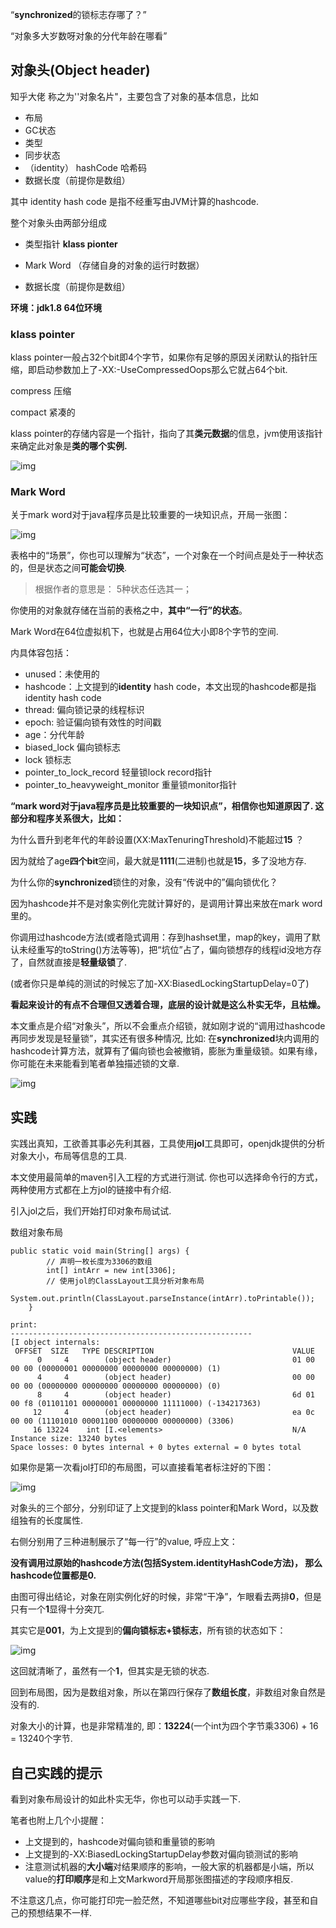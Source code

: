 “**synchronized**的锁标志存哪了？”

“对象多大岁数呀对象的分代年龄在哪看”

## 对象头(Object header)

知乎大佬 称之为''对象名片"，主要包含了对象的基本信息，比如

- 布局
- GC状态
- 类型
- 同步状态
- （identity） hashCode 哈希码
- 数据长度（前提你是数组）

其中 identity hash code 是指不经重写由JVM计算的hashcode.



整个对象头由两部分组成

-  类型指针  **klass pionter** 
- Mark Word （存储自身的对象的运行时数据）

- 数据长度（前提你是数组）

**环境：jdk1.8 64位环境**



### **klass pointer**



klass pointer一般占32个bit即4个字节，如果你有足够的原因关闭默认的指针压缩，即启动参数加上了-XX:-UseCompressedOops那么它就占64个bit.



compress 	压缩

compact	   紧凑的



klass pointer的存储内容是一个指针，指向了其**类元数据**的信息，jvm使用该指针来确定此对象是**类的哪个实例.**

![img](Java面试问题记录.assets/v2-b4c61122fac5a456b446bc15ceb304f9_b.jpg)

### **Mark Word**

关于mark word对于java程序员是比较重要的一块知识点，开局一张图：

![img](Java面试问题记录.assets/v2-116506408f718c3bb96321b960db4dae_b.jpg)

表格中的“场景”，你也可以理解为“状态”，一个对象在一个时间点是处于一种状态的，但是状态之间**可能会切换**.

>  根据作者的意思是： 5种状态任选其一；

你使用的对象就存储在当前的表格之中，**其中“一行”的状态**。

Mark Word在64位虚拟机下，也就是占用64位大小即8个字节的空间.

内具体容包括：

- unused：未使用的
- hashcode：上文提到的**identity** hash code，本文出现的hashcode都是指identity hash code
- thread: 偏向锁记录的线程标识
- epoch: 验证偏向锁有效性的时间戳
- age：分代年龄
- biased_lock 偏向锁标志
- lock 锁标志
- pointer_to_lock_record 轻量锁lock record指针
- pointer_to_heavyweight_monitor 重量锁monitor指针



**“mark word对于java程序员是比较重要的一块知识点”，相信你也知道原因了. 这部分和程序关系很大，比如：**



为什么晋升到老年代的年龄设置(XX:MaxTenuringThreshold)不能超过**15** ？

因为就给了age**四个bit**空间，最大就是**1111**(二进制)也就是**15**，多了没地方存.

为什么你的**synchronized**锁住的对象，没有“传说中的”偏向锁优化？

因为hashcode并不是对象实例化完就计算好的，是调用计算出来放在mark word里的。

你调用过hashcode方法(或者隐式调用：存到hashset里，map的key，调用了默认未经重写的toString()方法等等)，把“坑位”占了，偏向锁想存的线程id没地方存了，自然就直接是**轻量级锁**了.

(或者你只是单纯的测试的时候忘了加-XX:BiasedLockingStartupDelay=0了)

**看起来设计的有点不合理但又透着合理，底层的设计就是这么朴实无华，且枯燥。**

本文重点是介绍“对象头”，所以不会重点介绍锁，就如刚才说的“调用过hashcode再同步发现是轻量锁”，其实还有很多种情况, 比如: 在**synchronized**块内调用的hashcode计算方法，就算有了偏向锁也会被撤销，膨胀为重量级锁。如果有缘，你可能在未来能看到笔者单独描述锁的文章.

![img](Java面试问题记录.assets/v2-5a6580254759704fc1e1f90dc3bf8e0f_b.jpg)

## 实践

实践出真知，工欲善其事必先利其器，工具使用**jol**工具即可，openjdk提供的分析对象大小，布局等信息的工具.

本文使用最简单的maven引入工程的方式进行测试. 你也可以选择命令行的方式，两种使用方式都在上方jol的链接中有介绍.

引入jol之后，我们开始打印对象布局试试.

数组对象布局

```text
public static void main(String[] args) {
        // 声明一枚长度为3306的数组
        int[] intArr = new int[3306];
        // 使用jol的ClassLayout工具分析对象布局
        System.out.println(ClassLayout.parseInstance(intArr).toPrintable());
    }
    
print:
------------------------------------------------------
[I object internals:
 OFFSET  SIZE   TYPE DESCRIPTION                               VALUE
      0     4        (object header)                           01 00 00 00 (00000001 00000000 00000000 00000000) (1)
      4     4        (object header)                           00 00 00 00 (00000000 00000000 00000000 00000000) (0)
      8     4        (object header)                           6d 01 00 f8 (01101101 00000001 00000000 11111000) (-134217363)
     12     4        (object header)                           ea 0c 00 00 (11101010 00001100 00000000 00000000) (3306)
     16 13224    int [I.<elements>                             N/A
Instance size: 13240 bytes
Space losses: 0 bytes internal + 0 bytes external = 0 bytes total
```

如果你是第一次看jol打印的布局图，可以直接看笔者标注好的下图：

![img](Java面试问题记录.assets/v2-187083d2250ea14a00aca224e879657c_b.jpg)

对象头的三个部分，分别印证了上文提到的klass pointer和Mark Word，以及数组独有的长度属性.

右侧分别用了三种进制展示了“每一行”的value, 呼应上文：

**没有调用过原始的hashcode方法(包括System.identityHashCode方法)， 那么hashcode位置都是0.**

由图可得出结论，对象在刚实例化好的时候，非常“干净”，乍眼看去两排**0**，但是只有一个**1**显得十分突兀.

其实它是**001**，为上文提到的**偏向锁标志+锁标志**，所有锁的状态如下：

![img](https://pic1.zhimg.com/v2-3f843b88cc46a400e0ec3d1db35b8f78_b.jpg)

这回就清晰了，虽然有一个**1**，但其实是无锁的状态.

回到布局图，因为是数组对象，所以在第四行保存了**数组长度**，非数组对象自然是没有的.

对象大小的计算，也是非常精准的, 即：**13224**(一个int为四个字节乘3306) + 16 = 13240个字节.

## 自己实践的提示

看到对象布局设计的如此朴实无华，你也可以动手实践一下.

笔者也附上几个小提醒：

- 上文提到的，hashcode对偏向锁和重量锁的影响
- 上文提到的-XX:BiasedLockingStartupDelay参数对偏向锁测试的影响
- 注意测试机器的**大小端**对结果顺序的影响，一般大家的机器都是小端，所以value的**打印顺序**是和上文Markword开局那张图描述的字段顺序相反.

不注意这几点，你可能打印完一脸茫然，不知道哪些bit对应哪些字段，甚至和自己的预想结果不一样.